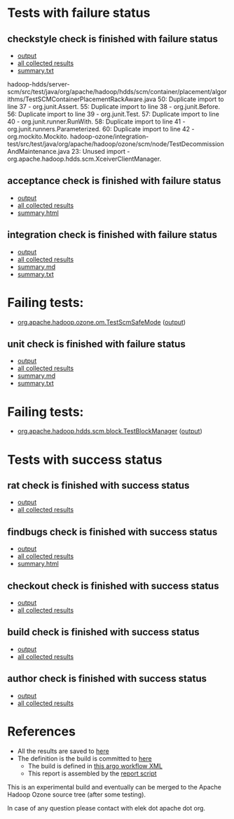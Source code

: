 # Tests with failure status

## checkstyle check is finished with failure status

   * [output](https://raw.githubusercontent.com/elek/ozone-ci-03/master/pr/pr-hdds-2446-container-replica-zddpw/checkstyle/output.log)
   * [all collected results](https://github.com/elek/ozone-ci-03/tree/master/pr/pr-hdds-2446-container-replica-zddpw/checkstyle)
   * [summary.txt](https://github.com/elek/ozone-ci-03/tree/master/pr/pr-hdds-2446-container-replica-zddpw/checkstyle/summary.txt)

hadoop-hdds/server-scm/src/test/java/org/apache/hadoop/hdds/scm/container/placement/algorithms/TestSCMContainerPlacementRackAware.java
 50: Duplicate import to line 37 - org.junit.Assert.
 55: Duplicate import to line 38 - org.junit.Before.
 56: Duplicate import to line 39 - org.junit.Test.
 57: Duplicate import to line 40 - org.junit.runner.RunWith.
 58: Duplicate import to line 41 - org.junit.runners.Parameterized.
 60: Duplicate import to line 42 - org.mockito.Mockito.
hadoop-ozone/integration-test/src/test/java/org/apache/hadoop/ozone/scm/node/TestDecommissionAndMaintenance.java
 23: Unused import - org.apache.hadoop.hdds.scm.XceiverClientManager.

## acceptance check is finished with failure status

   * [output](https://raw.githubusercontent.com/elek/ozone-ci-03/master/pr/pr-hdds-2446-container-replica-zddpw/acceptance/output.log)
   * [all collected results](https://github.com/elek/ozone-ci-03/tree/master/pr/pr-hdds-2446-container-replica-zddpw/acceptance)
   * [summary.html](https://elek.github.io/ozone-ci-03/pr/pr-hdds-2446-container-replica-zddpw/acceptance/summary.html)


## integration check is finished with failure status

   * [output](https://raw.githubusercontent.com/elek/ozone-ci-03/master/pr/pr-hdds-2446-container-replica-zddpw/integration/output.log)
   * [all collected results](https://github.com/elek/ozone-ci-03/tree/master/pr/pr-hdds-2446-container-replica-zddpw/integration)
   * [summary.md](https://github.com/elek/ozone-ci-03/tree/master/pr/pr-hdds-2446-container-replica-zddpw/integration/summary.md)
   * [summary.txt](https://github.com/elek/ozone-ci-03/tree/master/pr/pr-hdds-2446-container-replica-zddpw/integration/summary.txt)

# Failing tests: 

 * [org.apache.hadoop.ozone.om.TestScmSafeMode](hadoop-ozone/integration-test/org.apache.hadoop.ozone.om.TestScmSafeMode.txt) ([output](hadoop-ozone/integration-test/org.apache.hadoop.ozone.om.TestScmSafeMode-output.txt))

## unit check is finished with failure status

   * [output](https://raw.githubusercontent.com/elek/ozone-ci-03/master/pr/pr-hdds-2446-container-replica-zddpw/unit/output.log)
   * [all collected results](https://github.com/elek/ozone-ci-03/tree/master/pr/pr-hdds-2446-container-replica-zddpw/unit)
   * [summary.md](https://github.com/elek/ozone-ci-03/tree/master/pr/pr-hdds-2446-container-replica-zddpw/unit/summary.md)
   * [summary.txt](https://github.com/elek/ozone-ci-03/tree/master/pr/pr-hdds-2446-container-replica-zddpw/unit/summary.txt)

# Failing tests: 

 * [org.apache.hadoop.hdds.scm.block.TestBlockManager](hadoop-hdds/server-scm/org.apache.hadoop.hdds.scm.block.TestBlockManager.txt) ([output](hadoop-hdds/server-scm/org.apache.hadoop.hdds.scm.block.TestBlockManager-output.txt))


# Tests with success status

## rat check is finished with success status

   * [output](https://raw.githubusercontent.com/elek/ozone-ci-03/master/pr/pr-hdds-2446-container-replica-zddpw/rat/output.log)
   * [all collected results](https://github.com/elek/ozone-ci-03/tree/master/pr/pr-hdds-2446-container-replica-zddpw/rat)


## findbugs check is finished with success status

   * [output](https://raw.githubusercontent.com/elek/ozone-ci-03/master/pr/pr-hdds-2446-container-replica-zddpw/findbugs/output.log)
   * [all collected results](https://github.com/elek/ozone-ci-03/tree/master/pr/pr-hdds-2446-container-replica-zddpw/findbugs)
   * [summary.html](https://elek.github.io/ozone-ci-03/pr/pr-hdds-2446-container-replica-zddpw/findbugs/summary.html)


## checkout check is finished with success status

   * [output](https://raw.githubusercontent.com/elek/ozone-ci-03/master/pr/pr-hdds-2446-container-replica-zddpw/checkout/output.log)
   * [all collected results](https://github.com/elek/ozone-ci-03/tree/master/pr/pr-hdds-2446-container-replica-zddpw/checkout)


## build check is finished with success status

   * [output](https://raw.githubusercontent.com/elek/ozone-ci-03/master/pr/pr-hdds-2446-container-replica-zddpw/build/output.log)
   * [all collected results](https://github.com/elek/ozone-ci-03/tree/master/pr/pr-hdds-2446-container-replica-zddpw/build)


## author check is finished with success status

   * [output](https://raw.githubusercontent.com/elek/ozone-ci-03/master/pr/pr-hdds-2446-container-replica-zddpw/author/output.log)
   * [all collected results](https://github.com/elek/ozone-ci-03/tree/master/pr/pr-hdds-2446-container-replica-zddpw/author)




# References

 * All the results are saved to [here](https://github.com/elek/ozone-ci-03/tree/master/pr/pr-hdds-2446-container-replica-zddpw/)
 * The definition is the build is committed to [here](https://github.com/elek/argo-ozone)
    * The build is defined in [this argo workflow XML](https://github.com/elek/argo-ozone/blob/master/ozone-build.yaml)
    * This report is assembled by the [report script](https://github.com/elek/argo-ozone/blob/master/scripts/report.sh)

This is an experimental build and eventually can be merged to the Apache Hadoop Ozone source tree (after some testing).

In case of any question please contact with elek dot apache dot org.
